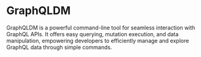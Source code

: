 # GraphQLDM
GraphQLDM is a powerful command-line tool for seamless interaction with GraphQL APIs. It offers easy querying, mutation execution, and data manipulation, empowering developers to efficiently manage and explore GraphQL data through simple commands.
